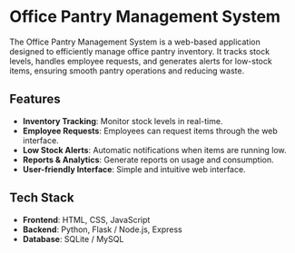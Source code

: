 # Office Pantry Management System

The Office Pantry Management System is a web-based application designed to efficiently manage office pantry inventory. It tracks stock levels, handles employee requests, and generates alerts for low-stock items, ensuring smooth pantry operations and reducing waste.

## Features
- **Inventory Tracking**: Monitor stock levels in real-time.
- **Employee Requests**: Employees can request items through the web interface.
- **Low Stock Alerts**: Automatic notifications when items are running low.
- **Reports & Analytics**: Generate reports on usage and consumption.
- **User-friendly Interface**: Simple and intuitive web interface.

## Tech Stack
- **Frontend**: HTML, CSS, JavaScript
- **Backend**: Python, Flask / Node.js, Express 
- **Database**: SQLite / MySQL



